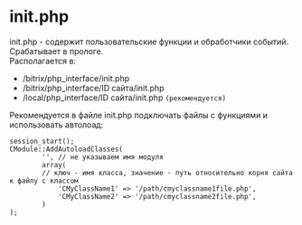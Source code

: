 # init.php
init.php - содержит пользовательские функции и обработчики событий. Срабатывает в прологе.  
Располагается в:
- /bitrix/php_interface/init.php
- /bitrix/php_interface/ID сайта/init.php
- /local/php_interface/ID сайта/init.php `(рекомендуется)`

Рекомендуется в файле init.php подключать файлы с функциями и использовать автолоад:

    session_start();
    CModule::AddAutoloadClasses(
            '', // не указываем имя модуля
            array(
            // ключ - имя класса, значение - путь относительно корня сайта к файлу с классом
                'CMyClassName1' => '/path/cmyclassname1file.php',
                'CMyClassName2' => '/path/cmyclassname2file.php',
            )
    );
